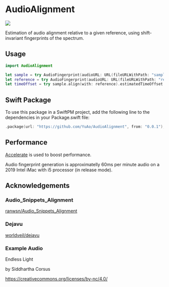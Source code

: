 # AudioAlignment

![](https://github.com/YuAo/AudioAlignment/workflows/Swift/badge.svg)

Estimation of audio alignment relative to a given reference, using shift-invariant fingerprints of the spectrum.

## Usage

```swift
import AudioAlignment

let sample = try AudioFingerprint(audioURL: URL(fileURLWithPath: "sample.m4a"))
let reference = try AudioFingerprint(audioURL: URL(fileURLWithPath: "reference.m4a"))
let timeOffset = try sample.align(with: reference).estimatedTimeOffset
```

## Swift Package

To use this package in a SwiftPM project, add the following line to the dependencies in your Package.swift file:

```swift
.package(url: "https://github.com/YuAo/AudioAlignment", from: "0.0.1"),
```

## Performance

[Accelerate](https://developer.apple.com/documentation/accelerate/) is used to boost performance.

Audio fingerprint generation is approximatelly 60ms per minute audio on a 2019 Intel iMac with i5 processor (in release mode). 

## Acknowledgements

### Audio_Snippets_Alignment

[ranwsn/Audio_Snippets_Alignment](https://github.com/ranwsn/Audio_Snippets_Alignment)

### Dejavu

[worldveil/dejavu](https://github.com/worldveil/dejavu)

### Example Audio

Endless Light

by Siddhartha Corsus

https://creativecommons.org/licenses/by-nc/4.0/
